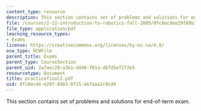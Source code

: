 ```yaml
---
content_type: resource
description: This section contains set of problems and solutions for end-of-term exam.
file: /courses/2-12-introduction-to-robotics-fall-2005/8fc8ecdee29f89b38f21eb7aaa2c9cd4_practicefinal2.pdf
file_type: application/pdf
learning_resource_types:
- Exams
license: https://creativecommons.org/licenses/by-nc-sa/4.0/
ocw_type: OCWFile
parent_title: Exams
parent_type: CourseSection
parent_uid: 2a7aec29-a3b1-d440-f01a-db7d5ef272e5
resourcetype: Document
title: practicefinal2.pdf
uid: 8fc8ecde-e29f-89b3-8f21-eb7aaa2c9cd4
---
```

This section contains set of problems and solutions for end-of-term exam.
